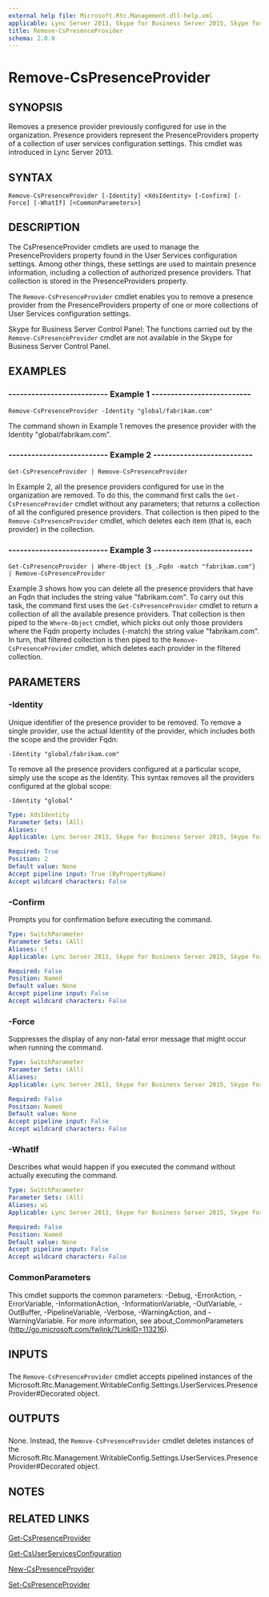 ```yaml
---
external help file: Microsoft.Rtc.Management.dll-help.xml
applicable: Lync Server 2013, Skype for Business Server 2015, Skype for Business Server 2019
title: Remove-CsPresenceProvider
schema: 2.0.0
---
```


# Remove-CsPresenceProvider

## SYNOPSIS
Removes a presence provider previously configured for use in the organization.
Presence providers represent the PresenceProviders property of a collection of user services configuration settings.
This cmdlet was introduced in Lync Server 2013.


## SYNTAX

```
Remove-CsPresenceProvider [-Identity] <XdsIdentity> [-Confirm] [-Force] [-WhatIf] [<CommonParameters>]
```

## DESCRIPTION
The CsPresenceProvider cmdlets are used to manage the PresenceProviders property found in the User Services configuration settings.
Among other things, these settings are used to maintain presence information, including a collection of authorized presence providers.
That collection is stored in the PresenceProviders property.

The `Remove-CsPresenceProvider` cmdlet enables you to remove a presence provider from the PresenceProviders property of one or more collections of User Services configuration settings.

Skype for Business Server Control Panel: The functions carried out by the `Remove-CsPresenceProvider` cmdlet are not available in the Skype for Business Server Control Panel.


## EXAMPLES

### -------------------------- Example 1 --------------------------
```
Remove-CsPresenceProvider -Identity "global/fabrikam.com"
```

The command shown in Example 1 removes the presence provider with the Identity "global/fabrikam.com".


### -------------------------- Example 2 --------------------------
```
Get-CsPresenceProvider | Remove-CsPresenceProvider
```

In Example 2, all the presence providers configured for use in the organization are removed.
To do this, the command first calls the `Get-CsPresenceProvider` cmdlet without any parameters; that returns a collection of all the configured presence providers.
That collection is then piped to the `Remove-CsPresenceProvider` cmdlet, which deletes each item (that is, each provider) in the collection.


### -------------------------- Example 3 --------------------------
```
Get-CsPresenceProvider | Where-Object {$_.Fqdn -match "fabrikam.com"} | Remove-CsPresenceProvider
```

Example 3 shows how you can delete all the presence providers that have an Fqdn that includes the string value "fabrikam.com".
To carry out this task, the command first uses the `Get-CsPresenceProvider` cmdlet to return a collection of all the available presence providers.
That collection is then piped to the `Where-Object` cmdlet, which picks out only those providers where the Fqdn property includes (-match) the string value "fabrikam.com".
In turn, that filtered collection is then piped to the `Remove-CsPresenceProvider` cmdlet, which deletes each provider in the filtered collection.


## PARAMETERS

### -Identity
Unique identifier of the presence provider to be removed.
To remove a single provider, use the actual Identity of the provider, which includes both the scope and the provider Fqdn:

`-Identity "global/fabrikam.com"`

To remove all the presence providers configured at a particular scope, simply use the scope as the Identity.
This syntax removes all the providers configured at the global scope:

`-Identity "global"`

```yaml
Type: XdsIdentity
Parameter Sets: (All)
Aliases: 
Applicable: Lync Server 2013, Skype for Business Server 2015, Skype for Business Server 2019

Required: True
Position: 2
Default value: None
Accept pipeline input: True (ByPropertyName)
Accept wildcard characters: False
```

### -Confirm
Prompts you for confirmation before executing the command.

```yaml
Type: SwitchParameter
Parameter Sets: (All)
Aliases: cf
Applicable: Lync Server 2013, Skype for Business Server 2015, Skype for Business Server 2019

Required: False
Position: Named
Default value: None
Accept pipeline input: False
Accept wildcard characters: False
```

### -Force
Suppresses the display of any non-fatal error message that might occur when running the command.

```yaml
Type: SwitchParameter
Parameter Sets: (All)
Aliases: 
Applicable: Lync Server 2013, Skype for Business Server 2015, Skype for Business Server 2019

Required: False
Position: Named
Default value: None
Accept pipeline input: False
Accept wildcard characters: False
```

### -WhatIf
Describes what would happen if you executed the command without actually executing the command.

```yaml
Type: SwitchParameter
Parameter Sets: (All)
Aliases: wi
Applicable: Lync Server 2013, Skype for Business Server 2015, Skype for Business Server 2019

Required: False
Position: Named
Default value: None
Accept pipeline input: False
Accept wildcard characters: False
```

### CommonParameters
This cmdlet supports the common parameters: -Debug, -ErrorAction, -ErrorVariable, -InformationAction, -InformationVariable, -OutVariable, -OutBuffer, -PipelineVariable, -Verbose, -WarningAction, and -WarningVariable. For more information, see about_CommonParameters (http://go.microsoft.com/fwlink/?LinkID=113216).

## INPUTS

###  
The `Remove-CsPresenceProvider` cmdlet accepts pipelined instances of the Microsoft.Rtc.Management.WritableConfig.Settings.UserServices.PresenceProvider#Decorated object.

## OUTPUTS

###  
None.
Instead, the `Remove-CsPresenceProvider` cmdlet deletes instances of the Microsoft.Rtc.Management.WritableConfig.Settings.UserServices.PresenceProvider#Decorated object.

## NOTES

## RELATED LINKS

[Get-CsPresenceProvider](Get-CsPresenceProvider.md)

[Get-CsUserServicesConfiguration](Get-CsUserServicesConfiguration.md)

[New-CsPresenceProvider](New-CsPresenceProvider.md)

[Set-CsPresenceProvider](Set-CsPresenceProvider.md)

